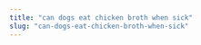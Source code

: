 ```yaml
---
title: "can dogs eat chicken broth when sick"
slug: "can-dogs-eat-chicken-broth-when-sick"
---
```


